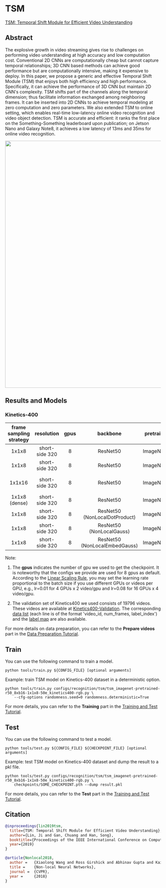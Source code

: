 # TSM

[TSM: Temporal Shift Module for Efficient Video Understanding](https://openaccess.thecvf.com/content_ICCV_2019/html/Lin_TSM_Temporal_Shift_Module_for_Efficient_Video_Understanding_ICCV_2019_paper.html)

<!-- [ALGORITHM] -->

## Abstract

<!-- [ABSTRACT] -->

The explosive growth in video streaming gives rise to challenges on performing video understanding at high accuracy and low computation cost. Conventional 2D CNNs are computationally cheap but cannot capture temporal relationships; 3D CNN based methods can achieve good performance but are computationally intensive, making it expensive to deploy. In this paper, we propose a generic and effective Temporal Shift Module (TSM) that enjoys both high efficiency and high performance. Specifically, it can achieve the performance of 3D CNN but maintain 2D CNN's complexity. TSM shifts part of the channels along the temporal dimension; thus facilitate information exchanged among neighboring frames. It can be inserted into 2D CNNs to achieve temporal modeling at zero computation and zero parameters. We also extended TSM to online setting, which enables real-time low-latency online video recognition and video object detection. TSM is accurate and efficient: it ranks the first place on the Something-Something leaderboard upon publication; on Jetson Nano and Galaxy Note8, it achieves a low latency of 13ms and 35ms for online video recognition.

<!-- [IMAGE] -->

<div align=center>
<img src="https://user-images.githubusercontent.com/34324155/143019083-abc0de39-9ea1-4175-be5c-073c90de64c3.png" width="800"/>
</div>

## Results and Models

### Kinetics-400

| frame sampling strategy |   resolution   | gpus |        backbone         | pretrain | top1 acc | top5 acc |  testing protocol  | inference time(video/s) | gpu_mem(M) |         config         |         ckpt         |         log         |
| :---------------------: | :------------: | :--: | :---------------------: | :------: | :------: | :------: | :----------------: | :---------------------: | :--------: | :--------------------: | :------------------: | :-----------------: |
|          1x1x8          | short-side 320 |  8   |        ResNet50         | ImageNet |  72.95   |  90.45   | 8 clips x 10 crop  |            x            |   13723    | [config](/configs/recognition/tsm/tsm_imagenet-pretrained-r50_8xb16-1x1x8-50e_kinetics400-rgb.py) | [ckpt](https://download.openmmlab.com/mmaction/v1.0/recognition/tsm/tsm_imagenet-pretrained-r50_8xb16-1x1x8-50e_kinetics400-rgb/tsm_imagenet-pretrained-r50_8xb16-1x1x8-50e_kinetics400-rgb_20220831-64d69186.pth) | [log](https://download.openmmlab.com/mmaction/v1.0/recognition/tsm/tsm_imagenet-pretrained-r50_8xb16-1x1x8-50e_kinetics400-rgb/tsm_imagenet-pretrained-r50_8xb16-1x1x8-50e_kinetics400-rgb.log) |
|          1x1x8          | short-side 320 |  8   |        ResNet50         | ImageNet |  73.11   |  90.06   | 8 clips x 10 crop  |            x            |   13723    | [config](/configs/recognition/tsm/tsm_imagenet-pretrained-r50_8xb16-1x1x8-100e_kinetics400-rgb.py) | [ckpt](https://download.openmmlab.com/mmaction/v1.0/recognition/tsm/tsm_imagenet-pretrained-r50_8xb16-1x1x8-100e_kinetics400-rgb/tsm_imagenet-pretrained-r50_8xb16-1x1x8-100e_kinetics400-rgb_20220831-a6db1e5d.pth) | [log](https://download.openmmlab.com/mmaction/v1.0/recognition/tsm/tsm_imagenet-pretrained-r50_8xb16-1x1x8-100e_kinetics400-rgb/tsm_imagenet-pretrained-r50_8xb16-1x1x8-100e_kinetics400-rgb.log) |
|         1x1x16          | short-side 320 |  8   |        ResNet50         | ImageNet |  74.64   |  91.42   | 16 clips x 10 crop |            x            |   27044    | [config](/configs/recognition/tsm/tsm_imagenet-pretrained-r50_8xb16-1x1x16-50e_kinetics400-rgb.py) | [ckpt](https://download.openmmlab.com/mmaction/v1.0/recognition/tsm/tsm_imagenet-pretrained-r50_8xb16-1x1x16-50e_kinetics400-rgb/tsm_imagenet-pretrained-r50_8xb16-1x1x16-50e_kinetics400-rgb_20220831-042b1748.pth) | [log](https://download.openmmlab.com/mmaction/v1.0/recognition/tsm/tsm_imagenet-pretrained-r50_8xb16-1x1x16-50e_kinetics400-rgb/tsm_imagenet-pretrained-r50_8xb16-1x1x16-50e_kinetics400-rgb.log) |
|      1x1x8 (dense)      | short-side 320 |  8   |        ResNet50         | ImageNet |  73.39   |  90.78   | 8 clips x 10 crop  |            x            |   13723    | [config](/configs/recognition/tsm/tsm_imagenet-pretrained-r50_8xb16-dense-1x1x8-50e_kinetics400-rgb.py) | [ckpt](https://download.openmmlab.com/mmaction/v1.0/recognition/tsm/tsm_imagenet-pretrained-r50_8xb16-dense-1x1x8-50e_kinetics400-rgb/tsm_imagenet-pretrained-r50_8xb16-dense-1x1x8-50e_kinetics400-rgb_20220831-f55d3c2b.pth) | [log](https://download.openmmlab.com/mmaction/v1.0/recognition/tsm/tsm_imagenet-pretrained-r50_8xb16-dense-1x1x8-50e_kinetics400-rgb/tsm_imagenet-pretrained-r50_8xb16-dense-1x1x8-50e_kinetics400-rgb.log) |
|          1x1x8          | short-side 320 |  8   | ResNet50 (NonLocalDotProduct) | ImageNet |  74.17   |  90.95   | 8 clips x 10 crop  |            x            |   18413    | [config](/configs/recognition/tsm/tsm_imagenet-pretrained-r50-nl-dot-product_8xb16-1x1x8-50e_kinetics400-rgb.py) | [ckpt](https://download.openmmlab.com/mmaction/v1.0/recognition/tsm/tsm_imagenet-pretrained-r50-nl-dot-product_8xb16-1x1x8-50e_kinetics400-rgb/tsm_imagenet-pretrained-r50-nl-dot-product_8xb16-1x1x8-50e_kinetics400-rgb_20220831-108bfde5.pth) | [log](https://download.openmmlab.com/mmaction/v1.0/recognition/tsm/tsm_imagenet-pretrained-r50-nl-dot-product_8xb16-1x1x8-50e_kinetics400-rgb/tsm_imagenet-pretrained-r50-nl-dot-product_8xb16-1x1x8-50e_kinetics400-rgb.log) |
|          1x1x8          | short-side 320 |  8   | ResNet50 (NonLocalGauss) | ImageNet |  73.37   |  90.82   | 8 clips x 10 crop  |            x            |   19925    | [config](/configs/recognition/tsm/tsm_imagenet-pretrained-r50-nl-gaussian_8xb16-1x1x8-50e_kinetics400-rgb.py) | [ckpt](https://download.openmmlab.com/mmaction/v1.0/recognition/tsm/tsm_imagenet-pretrained-r50-nl-gaussian_8xb16-1x1x8-50e_kinetics400-rgb/tsm_imagenet-pretrained-r50-nl-gaussian_8xb16-1x1x8-50e_kinetics400-rgb_20220831-7e54dacf.pth) | [log](https://download.openmmlab.com/mmaction/v1.0/recognition/tsm/tsm_imagenet-pretrained-r50-nl-gaussian_8xb16-1x1x8-50e_kinetics400-rgb/tsm_imagenet-pretrained-r50-nl-gaussian_8xb16-1x1x8-50e_kinetics400-rgb.log) |
|          1x1x8          | short-side 320 |  8   | ResNet50 (NonLocalEmbedGauss) | ImageNet |  74.45   |  91.11   | 8 clips x 10 crop  |            x            |   19726    | [config](/configs/recognition/tsm/tsm_imagenet-pretrained-r50-nl-embedded_gaussian_8xb16-1x1x8-50e_kinetics400-rgb.py) | [ckpt](https://download.openmmlab.com/mmaction/v1.0/recognition/tsm/tsm_imagenet-pretrained-r50-nl-embedded_gaussian_8xb16-1x1x8-50e_kinetics400-rgb/tsm_imagenet-pretrained-r50-nl-embedded_gaussian_8xb16-1x1x8-50e_kinetics400-rgb_20220831-35eddb57.pth) | [log](https://download.openmmlab.com/mmaction/v1.0/recognition/tsm/tsm_imagenet-pretrained-r50-nl-embedded_gaussian_8xb16-1x1x8-50e_kinetics400-rgb/tsm_imagenet-pretrained-r50-nl-embedded_gaussian_8xb16-1x1x8-50e_kinetics400-rgb.log) |

Note:

1. The **gpus** indicates the number of gpu we used to get the checkpoint. It is noteworthy that the configs we provide are used for 8 gpus as default.
   According to the [Linear Scaling Rule](https://arxiv.org/abs/1706.02677), you may set the learning rate proportional to the batch size if you use different GPUs or videos per GPU,
   e.g., lr=0.01 for 4 GPUs x 2 video/gpu and lr=0.08 for 16 GPUs x 4 video/gpu.

<!--  3. The values in columns named after "reference" are the results got by training on the original repo, using the same model settings. The checkpoints for reference repo can be downloaded [here](https://download.openmmlab.com/mmaction/recognition/tsm/tsm_reference_ckpt.rar).
4. There are two kinds of test settings for Something-Something dataset, efficient setting (center crop x 1 clip) and accurate setting (Three crop x 2 clip), which is referred from the [original repo](https://github.com/mit-han-lab/temporal-shift-module/tree/8d53d6fda40bea2f1b37a6095279c4b454d672bd).
   We use efficient setting as default provided in config files, and it can be changed to accurate setting by

```python
...
test_pipeline = [
    dict(type='DecordInit'),
    dict(
        type='SampleFrames',
        clip_len=1,
        frame_interval=1,
        # `num_clips = 8` when using 8 segments
        num_clips=16,
        # set `twice_sample=True` for twice sample in accurate setting
        twice_sample=True,
        test_mode=True),
    dict(type='DecordDecode'),
    dict(type='Resize', scale=(-1, 256)),
    # dict(type='CenterCrop', crop_size=224), it is used for efficient setting
    dict(type='ThreeCrop', crop_size=256),  # it is used for accurate setting
    dict(type='FormatShape', input_format='NCHW'),
    dict(type='PackActionInputs')
]
```

5. When applying Mixup and CutMix, we use the hyper parameter `alpha=0.2`.

7. The **infer_ckpt** means those checkpoints are ported from [TSM](https://github.com/mit-han-lab/temporal-shift-module/blob/master/test_models.py).
-->

2. The validation set of Kinetics400 we used consists of 19796 videos. These videos are available at [Kinetics400-Validation](https://mycuhk-my.sharepoint.com/:u:/g/personal/1155136485_link_cuhk_edu_hk/EbXw2WX94J1Hunyt3MWNDJUBz-nHvQYhO9pvKqm6g39PMA?e=a9QldB). The corresponding [data list](https://download.openmmlab.com/mmaction/dataset/k400_val/kinetics_val_list.txt) (each line is of the format 'video_id, num_frames, label_index') and the [label map](https://download.openmmlab.com/mmaction/dataset/k400_val/kinetics_class2ind.txt) are also available.

For more details on data preparation, you can refer to the **Prepare videos** part in the [Data Preparation Tutorial](/docs/en/user_guides/2_data_prepare.md).

## Train

You can use the following command to train a model.

```shell
python tools/train.py ${CONFIG_FILE} [optional arguments]
```

Example: train TSM model on Kinetics-400 dataset in a deterministic option.

```shell
python tools/train.py configs/recognition/tsm/tsm_imagenet-pretrained-r50_8xb16-1x1x8-50e_kinetics400-rgb.py \
    --cfg-options randomness.seed=0 randomness.deterministic=True
```

For more details, you can refer to the **Training** part in the [Training and Test Tutorial](/docs/en/user_guides/4_train_test.md).

## Test

You can use the following command to test a model.

```shell
python tools/test.py ${CONFIG_FILE} ${CHECKPOINT_FILE} [optional arguments]
```

Example: test TSM model on Kinetics-400 dataset and dump the result to a pkl file.

```shell
python tools/test.py configs/recognition/tsm/tsm_imagenet-pretrained-r50_8xb16-1x1x8-50e_kinetics400-rgb.py \
    checkpoints/SOME_CHECKPOINT.pth --dump result.pkl
```

For more details, you can refer to the **Test** part in the [Training and Test Tutorial](/docs/en/user_guides/4_train_test.md).

## Citation

```BibTeX
@inproceedings{lin2019tsm,
  title={TSM: Temporal Shift Module for Efficient Video Understanding},
  author={Lin, Ji and Gan, Chuang and Han, Song},
  booktitle={Proceedings of the IEEE International Conference on Computer Vision},
  year={2019}
}
```

<!-- [BACKBONE] -->

```BibTeX
@article{Nonlocal2018,
  author =   {Xiaolong Wang and Ross Girshick and Abhinav Gupta and Kaiming He},
  title =    {Non-local Neural Networks},
  journal =  {CVPR},
  year =     {2018}
}
```
